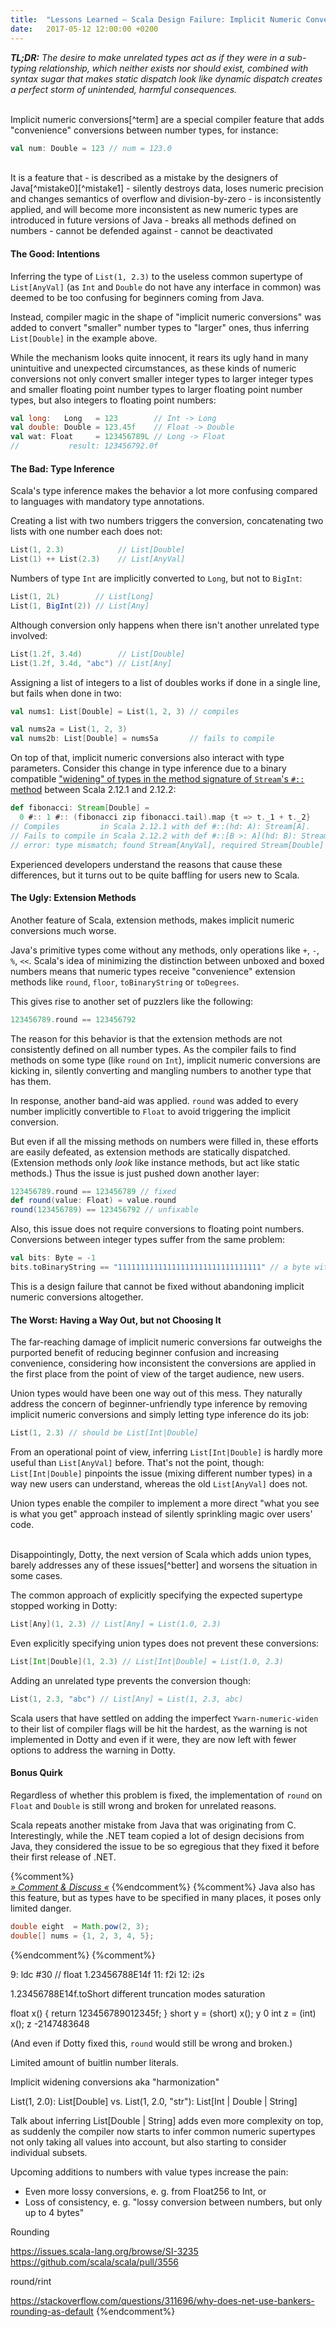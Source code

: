 ```yaml
---
title:  "Lessons Learned – Scala Design Failure: Implicit Numeric Conversions"
date:   2017-05-12 12:00:00 +0200
---
```


_**TL;DR:** The desire to make unrelated types act as if they were in a
sub-typing relationship, which neither exists nor should exist, combined with
syntax sugar that makes static dispatch look like dynamic dispatch creates a
perfect storm of unintended, harmful consequences._

<br/>
Implicit numeric conversions[^term] are a special compiler feature that adds
"convenience" conversions between number types, for instance:

```scala
val num: Double = 123 // num = 123.0
```

<br/>
It is a feature that
- is described as a mistake by the designers of Java[^mistake0][^mistake1]
- silently destroys data, loses numeric precision and changes semantics of overflow and
  division-by-zero
- is inconsistently applied, and will become more inconsistent as new
  numeric types are introduced in future versions of Java
- breaks all methods defined on numbers
- cannot be defended against
- cannot be deactivated

#### The Good: Intentions

Inferring the type of `List(1, 2.3)` to the useless common supertype of
`List[AnyVal]` (as `Int` and `Double` do not have any interface in common) was
deemed to be too confusing for beginners coming from Java.

Instead, compiler magic in the shape of "implicit numeric conversions" was
added to convert "smaller" number types to "larger" ones, thus inferring
`List[Double]` in the example above.

While the mechanism looks quite innocent, it rears its ugly hand in many
unintuitive and unexpected circumstances, as these kinds of numeric conversions
not only convert smaller integer types to larger integer types and smaller
floating point number types to larger floating point number types, but also
integers to floating point numbers:

```scala
val long:   Long   = 123        // Int -> Long
val double: Double = 123.45f    // Float -> Double
val wat: Float     = 123456789L // Long -> Float
//           result: 123456792.0f
```

#### The Bad: Type Inference

Scala's type inference makes the behavior a lot more confusing compared to
languages with mandatory type annotations.

Creating a list with two numbers triggers the conversion, concatenating two
lists with one number each does not:

```scala
List(1, 2.3)            // List[Double]
List(1) ++ List(2.3)    // List[AnyVal]
```

Numbers of type `Int` are implicitly converted to `Long`, but not to `BigInt`:

```scala
List(1, 2L)        // List[Long]
List(1, BigInt(2)) // List[Any]
```

Although conversion only happens when there isn't another unrelated type involved:

```scala
List(1.2f, 3.4d)        // List[Double]
List(1.2f, 3.4d, "abc") // List[Any]
```

Assigning a list of integers to a list of doubles works if done in a single line,
but fails when done in two:

```scala
val nums1: List[Double] = List(1, 2, 3) // compiles

val nums2a = List(1, 2, 3)
val nums2b: List[Double] = nums5a       // fails to compile
```

On top of that, implicit numeric conversions also interact with type parameters.
Consider this change in type inference due to a binary compatible ["widening" of
types in the method signature of `Stream`'s `#::` method](https://github.com/scala/scala/pull/5522)
between Scala 2.12.1 and 2.12.2:

```scala
def fibonacci: Stream[Double] =
  0 #:: 1 #:: (fibonacci zip fibonacci.tail).map {t => t._1 + t._2}
// Compiles         in Scala 2.12.1 with def #::(hd: A): Stream[A].
// Fails to compile in Scala 2.12.2 with def #::[B >: A](hd: B): Stream[B]:
// error: type mismatch; found Stream[AnyVal], required Stream[Double]
```

Experienced developers understand the reasons that cause these differences, but
it turns out to be quite baffling for users new to Scala.

#### The Ugly: Extension Methods

Another feature of Scala, extension methods, makes implicit numeric conversions
much worse.

Java's primitive types come without any methods, only operations like `+`, `-`,
`%`, `<<`.
Scala's idea of minimizing the distinction between unboxed and boxed
numbers means that numeric types receive "convenience" extension methods
like `round`, `floor`, `toBinaryString` or `toDegrees`.

This gives rise to another set of puzzlers like the following:

```scala
123456789.round == 123456792
```

The reason for this behavior is that the extension methods are not consistently
defined on all number types. As the compiler fails to find methods on some type
(like `round` on `Int`), implicit numeric conversions are kicking in, silently
converting and mangling numbers to another type that has them.

In response, another band-aid was applied. `round` was added to every number
implicitly convertible to `Float` to avoid triggering the implicit conversion.

But even if all the missing methods on numbers were filled in, these efforts are
easily defeated, as extension methods are statically dispatched.
(Extension methods only _look_ like instance methods, but act like static methods.)
Thus the issue is just pushed down another layer:

```scala
123456789.round == 123456789 // fixed
def round(value: Float) = value.round
round(123456789) == 123456792 // unfixable
```

Also, this issue does not require conversions to floating point numbers.
Conversions between integer types suffer from the same problem:

```scala
val bits: Byte = -1
bits.toBinaryString == "11111111111111111111111111111111" // a byte with 32 bits?
```

This is a design failure that cannot be fixed without abandoning implicit numeric
conversions altogether.

#### The Worst: Having a Way Out, but not Choosing It

The far-reaching damage of implicit numeric conversions far outweighs the
purported benefit of reducing beginner confusion and increasing convenience,
considering how inconsistent the conversions are applied in the first place from
the point of view of the target audience, new users.

Union types would have been one way out of this mess. They naturally address the
concern of beginner-unfriendly type inference by removing implicit numeric
conversions and simply letting type inference do its job:

```scala
List(1, 2.3) // should be List[Int|Double]
```

From an operational point of view, inferring `List[Int|Double]` is hardly more
useful than `List[AnyVal]` before. That's not the point, though:
`List[Int|Double]` pinpoints the issue (mixing different number types) in a way
new users can understand, whereas the old `List[AnyVal]` does not.

Union types enable the compiler to implement a more direct "what you see is what
you get" approach instead of silently sprinkling magic over users' code.

<br/>
Disappointingly, Dotty, the next version of Scala which adds union types, barely
addresses any of these issues[^better] and worsens the situation in some cases.

The common approach of explicitly specifying the expected supertype stopped
working in Dotty:

```scala
List[Any](1, 2.3) // List[Any] = List(1.0, 2.3)
```

Even explicitly specifying union types does not prevent these conversions:

```scala
List[Int|Double](1, 2.3) // List[Int|Double] = List(1.0, 2.3)
```

Adding an unrelated type prevents the conversion though:

```scala
List(1, 2.3, "abc") // List[Any] = List(1, 2.3, abc)
```

Scala users that have settled on adding the imperfect `Ywarn-numeric-widen`
to their list of compiler flags will be hit the hardest, as the warning is not
implemented in Dotty and even if it were, they are now left with fewer options
to address the warning in Dotty.

#### Bonus Quirk

Regardless of whether this problem is fixed, the implementation of `round` on
`Float` and `Double` is still wrong and broken for unrelated reasons.

Scala repeats another mistake from Java that was originating from C.
Interestingly, while the .NET team copied a lot of design decisions from Java,
they considered the issue to be so egregious that they fixed it before their
first release of .NET.

{%comment%}
<br/>
[*» Comment & Discuss «*](https://lobste.rs/s/avodew/scala_design_failure_implicit_numeric)
{%endcomment%}
{%comment%}
Java also has this feature, but as types have to be specified in many places, it
poses only limited danger.

```java
double eight  = Math.pow(2, 3);
double[] nums = {1, 2, 3, 4, 5};
```
{%endcomment%}
{%comment%}

9: ldc           #30                 // float 1.23456788E14f
11: f2i
12: i2s

1.23456788E14f.toShort
different truncation modes saturation

float x() {
    return 123456789012345f;
}
short y = (short) x();
y
0
int z = (int) x();
z
-2147483648


(And even if Dotty fixed this, `round` would still be wrong and broken.)

Limited amount of buitlin number literals.

Implicit widening conversions aka "harmonization"

List(1, 2.0): List[Double] vs. List(1, 2.0, "str"): List[Int | Double | String]

Talk about inferring List[Double | String] adds even more complexity on top, as
suddenly the compiler now starts to infer common numeric supertypes not only
taking all values into account, but also starting to consider individual subsets.

Upcoming additions to numbers with value types increase the pain:
- Even more lossy conversions, e. g. from Float256 to Int, or
- Loss of consistency, e. g. "lossy conversion between numbers, but only up to
  4 bytes"

Rounding

https://issues.scala-lang.org/browse/SI-3235
https://github.com/scala/scala/pull/3556

round/rint

https://stackoverflow.com/questions/311696/why-does-net-use-bankers-rounding-as-default
{%endcomment%}

[^term]: _Implicit numeric conversion_ is used as a term to describe the general concept in this document. In practice, various approaches have been tried to implement the concept: a) literal `implicit def`s in the [source code](https://github.com/scala/scala/blob/2.12.x/src/library/scala/Byte.scala#L471) which exist only for "educational purposes" and are not actually used by the compiler anymore, b) the non-implicit methods that the compiler uses instead, c) the notion of [_weak conformance_](https://www.scala-lang.org/files/archive/spec/2.12/03-types.html#weak-conformance) and d) the notion of ["numeric harmonization"](https://github.com/lampepfl/dotty/commit/421f29573190fca94e595bbfe30619a23b052aad)
[^mistake0]: > It would be totally delightful to go through [Java] Puzzlers, another book that I wrote with Neal Gafter, which contains all the traps and pitfalls in the language and just excise them – one by one. Simply remove them.<br/>There are things that were just mistakes, so for example ... [misspeaks] ... int to float, is a primitive widening conversion and happens silently, but is lossy if you go from int to float and back to int. You often won't get the same int that you started with.<br/>Because, you know, floats, some of the bits are used for the exponent rather then the mantissa, so you loose precision. When you go to float and back to int you'll find that you didn't have the int you started with.<br/>So, you know, it was a mistake, it should corrected, it would break existing programs. So I do like the idea of essentially writing a new language which is very similar to Java which sort of fixes all these bad things. And if someone's to call it 'Java', that would be great, too. Just so long as traditional Java source code can still be compiled and run against the latest VMs. [...]<br/><cite>Joshua Bloch, Devoxx 2008</cite>
[^mistake1]: [OSCON Java 2011: Josh Bloch, "Java: The Good, Bad, and Ugly Parts"](https://www.youtube.com/watch?v=hcY8cYfAEwU&t=10m13s)
[^better]: Numbers are not implicitly converted to allow extension methods calls defined on larger numbers anymore, because Dotty invented another slightly different language concept, "numeric harmonization", which only works on a small predefined set of language constructs like `if`, `match`, `try` and in arguments to repeated parameters.

